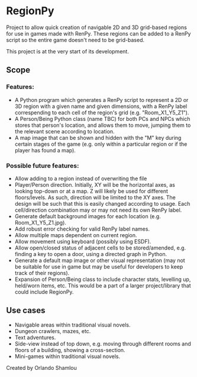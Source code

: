 # RegionPy
Project to allow quick creation of navigable 2D and 3D grid-based regions for use in games made with RenPy. These regions can be added to a RenPy script so the entire game doesn't need to be grid-based.

This project is at the very start of its development.

## Scope
### Features:
- A Python program which generates a RenPy script to represent a 2D or 3D region with a given name and given dimensions, with a RenPy label correspending to each cell of the region's grid (e.g. "Room_X1_Y5_Z1").
- A Person/Being Python class (name TBC) for both PCs and NPCs which stores that person's location, and allows them to move, jumping them to the relevant scene according to location.
- A map image that can be shown and hidden with the "M" key during certain stages of the game (e.g. only within a particular region or if the player has found a map).

### Possible future features:
- Allow adding to a region instead of overwriting the file
- Player/Person direction. Initially, XY will be the horizontal axes, as looking top-down or at a map. Z will likely be used for different floors/levels. As such, direction will be limited to the XY axes. The design will be such that this is easily changed according to usage. Each cell/direction combination may or may not need its own RenPy label.
- Generate default background images for each location (e.g. Room_X1_Y5_Z1.jpg).
- Add robust error checking for valid RenPy label names.
- Allow multiple maps dependent on current region.
- Allow movement using keyboard (possibly using ESDF).
- Allow open/closed status of adjacent cells to be stored/amended, e.g. finding a key to open a door, using a directed graph in Python.
- Generate a default map image or other visual representation (may not be suitable for use in game but may be useful for developers to keep track of their regions).
- Expansion of Person/Being class to include character stats, levelling up, held/worn items, etc. This would be a part of a larger project/library that could include RegionPy.

## Use cases
- Navigable areas within traditional visual novels.
- Dungeon crawlers, mazes, etc.
- Text adventures.
- Side-view instead of top down, e.g. moving through different rooms and floors of a building, showing a cross-section.
- Mini-games within traditional visual novels.

Created by Orlando Shamlou